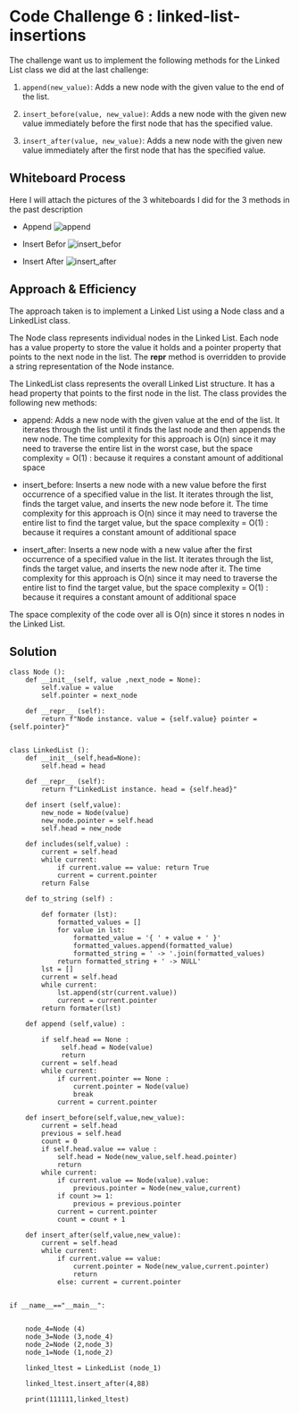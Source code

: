 # Code Challenge 6 : linked-list-insertions

The challenge want us to implement the following methods for the Linked List class we did at the last challenge:

1. `append(new_value)`: Adds a new node with the given value to the end of the list.

2. `insert_before(value, new_value)`: Adds a new node with the given new value immediately before the first node that has the specified value.

3. `insert_after(value, new_value)`: Adds a new node with the given new value immediately after the first node that has the specified value.


## Whiteboard Process
Here I will attach the pictures of the 3 whiteboards I did for the 3 methods in the past description
- Append 
![append](./assets/new%20append.png)

- Insert Befor 
![insert_befor](./assets/new%20insert%20befor.png)

- Insert After
![insert_after](./assets/new%20insert%20after.png)

## Approach & Efficiency
The approach taken is to implement a Linked List using a Node class and a LinkedList class.

The Node class represents individual nodes in the Linked List. Each node has a value property to store the value it holds and a pointer property that points to the next node in the list. The __repr__ method is overridden to provide a string representation of the Node instance.

The LinkedList class represents the overall Linked List structure. It has a head property that points to the first node in the list. The class provides the following new methods:

- append: Adds a new node with the given value at the end of the list. It iterates through the list until it finds the last node and then appends the new node. The time complexity for this approach is O(n) since it may need to traverse the entire list in the worst case, but the space complexity = O(1) : because it requires a constant amount of additional space

 - insert_before: Inserts a new node with a new value before the first occurrence of a specified value in the list. It iterates through the list, finds the target value, and inserts the new node before it. The time complexity for this approach is O(n) since it may need to traverse the entire list to find the target value, but the space complexity = O(1) : because it requires a constant amount of additional space

 - insert_after: Inserts a new node with a new value after the first occurrence of a specified value in the list. It iterates through the list, finds the target value, and inserts the new node after it. The time complexity for this approach is O(n) since it may need to traverse the entire list to find the target value, but the space complexity = O(1) : because it requires a constant amount of additional space

The space complexity of the code over all is O(n) since it stores n nodes in the Linked List.

## Solution
```
class Node ():
    def __init__(self, value ,next_node = None):
        self.value = value
        self.pointer = next_node

    def __repr__ (self):
        return f"Node instance. value = {self.value} pointer = {self.pointer}"


class LinkedList ():
    def __init__(self,head=None):
        self.head = head
    
    def __repr__ (self):
        return f"LinkedList instance. head = {self.head}"

    def insert (self,value):
        new_node = Node(value)
        new_node.pointer = self.head
        self.head = new_node

    def includes(self,value) :
        current = self.head
        while current:
            if current.value == value: return True
            current = current.pointer
        return False

    def to_string (self) :
    
        def formater (lst):
            formatted_values = []
            for value in lst:
                formatted_value = '{ ' + value + ' }'
                formatted_values.append(formatted_value)
                formatted_string = ' -> '.join(formatted_values)
            return formatted_string + ' -> NULL'
        lst = []
        current = self.head
        while current:
            lst.append(str(current.value))
            current = current.pointer
        return formater(lst)
    
    def append (self,value) :

        if self.head == None :
             self.head = Node(value)
             return
        current = self.head
        while current:
            if current.pointer == None :
                current.pointer = Node(value)
                break
            current = current.pointer

    def insert_before(self,value,new_value):
        current = self.head
        previous = self.head
        count = 0
        if self.head.value == value : 
            self.head = Node(new_value,self.head.pointer)
            return
        while current:
            if current.value == Node(value).value:
                previous.pointer = Node(new_value,current)
            if count >= 1: 
                previous = previous.pointer
            current = current.pointer
            count = count + 1

    def insert_after(self,value,new_value):
        current = self.head
        while current:
            if current.value == value:
                current.pointer = Node(new_value,current.pointer)
                return
            else: current = current.pointer
        

if __name__=="__main__":

    
    node_4=Node (4)
    node_3=Node (3,node_4)
    node_2=Node (2,node_3)
    node_1=Node (1,node_2)
    
    linked_ltest = LinkedList (node_1)
    
    linked_ltest.insert_after(4,88)

    print(111111,linked_ltest)
```

